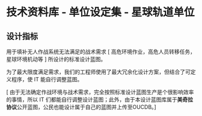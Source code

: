 # 技术资料库 - 单位设定集 - 星球轨道单位

## 设计指标

用于填补无人作战系统无法满足的战术需求 [ 高危环境作业，高危人员转移任务，星球环境机动等 ] 所设计的标准设计蓝图。

为了最大限度满足需求，我们的工程师使用了最大冗余化设计方案，但结合了可定义程序，使 IT 能自行调整蓝图。

[ 由于无法确定作战环境与战术需求，完全按照标准设计蓝图生产是个很影响效率的事情，所以 IT 们都能自行调整设计蓝图；此外，由于本设计蓝图库属于**美奇拉协议**公开蓝图，公民也能设计属于自己的蓝图并上传至OUCDB。]